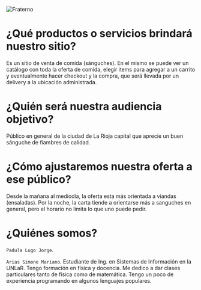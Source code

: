 ![Fraterno](https://i.ibb.co/1qCLprM/429556036-704082081603152-8948464961650998329-n.jpg)

# ¿Qué productos o servicios brindará nuestro sitio?

Es un sitio de venta de comida (sánguches). En el mismo se puede ver un catálogo con toda la oferta de comida, elegir items para agregar a un carrito y eventualmente hacer checkout y la compra, que será llevada por un delivery a la ubicación administrada.

# ¿Quién será nuestra audiencia objetivo?

Público en general de la ciudad de La Rioja capital que aprecie un buen sánguche de fiambres de calidad.

# ¿Cómo ajustaremos nuestra oferta a ese público?

Desde la mañana al mediodía, la oferta esta más orientada a viandas (ensaladas). Por la noche, la carta tiende a orientarse más a sanguches en general, pero el horario no limita lo que uno puede pedir.

# ¿Quiénes somos?

`Padula Lugo Jorge`.

`Arias Simone Mariano`. Estudiante de Ing. en Sistemas de Información en la UNLaR. Tengo formación en física y docencia. Me dedico a dar clases particulares tanto de física como de matemática. Tengo un poco de experiencia programando en algunos lenguajes populares.